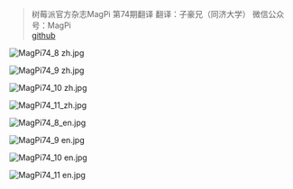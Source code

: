 >树莓派官方杂志MagPi 第74期翻译
翻译：子豪兄（同济大学）
微信公众号：MagPi  
[github](https://github.com/TommyZihao/MagPi_Chinese)

![MagPi74_8 zh.jpg](https://upload-images.jianshu.io/upload_images/13714448-91c090e54267fbb8.jpg?imageMogr2/auto-orient/strip%7CimageView2/2/w/1240)

![MagPi74_9 zh.jpg](https://upload-images.jianshu.io/upload_images/13714448-1f686e048bf5351a.jpg?imageMogr2/auto-orient/strip%7CimageView2/2/w/1240)

![MagPi74_10 zh.jpg](https://upload-images.jianshu.io/upload_images/13714448-e489d93f6c490c17.jpg?imageMogr2/auto-orient/strip%7CimageView2/2/w/1240)

![MagPi74_11_zh.jpg](https://upload-images.jianshu.io/upload_images/13714448-ce13314e028484de.jpg?imageMogr2/auto-orient/strip%7CimageView2/2/w/1240)

![MagPi74_8_en.jpg](https://upload-images.jianshu.io/upload_images/13714448-7f16c54fc8c5cffc.jpg?imageMogr2/auto-orient/strip%7CimageView2/2/w/1240)

![MagPi74_9 en.jpg](https://upload-images.jianshu.io/upload_images/13714448-865be49d571d87b9.jpg?imageMogr2/auto-orient/strip%7CimageView2/2/w/1240)

![MagPi74_10 en.jpg](https://upload-images.jianshu.io/upload_images/13714448-99e2ee4df12ad71c.jpg?imageMogr2/auto-orient/strip%7CimageView2/2/w/1240)

![MagPi74_11 en.jpg](https://upload-images.jianshu.io/upload_images/13714448-db0e8f22830bb54d.jpg?imageMogr2/auto-orient/strip%7CimageView2/2/w/1240)






